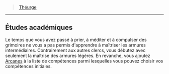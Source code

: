 ﻿---
!Generic
Id: cleric_theurgist_hd.md#Études-académiques
ParentLink: cleric_theurgist_hd.md#théurge
Name: Études académiques
ParentName: Théurge
NameLevel: 2
---
> [Théurge](hd_cleric_theurgist.md)

---

## Études académiques

Le temps que vous avez passé à prier, à méditer et à compulser des grimoires ne vous a pas permis d'apprendre à maîtriser les armures intermédiaires. Contrairement aux autres clercs, vous débutez avec seulement la maîtrise des armures légères. En revanche, vous ajoutez [Arcanes](hd_abilities_intelligence_arcanes.md) à la liste de compétences parmi lesquelles vous pouvez choisir vos compétences initiales.

